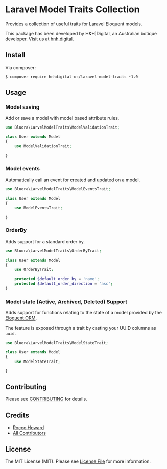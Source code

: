 # Laravel Model Traits Collection

Provides a collection of useful traits for Laravel Eloquent models.

This package has been developed by H&H|Digital, an Australian botique developer. Visit us at [hnh.digital](http://hnh.digital).

## Install

Via composer:

`$ composer require hnhdigital-os/laravel-model-traits ~1.0`

## Usage
### Model saving

Add or save a model with model based attribute rules.

```php
use Bluora\LarvelModelTraits\ModelValidationTrait;

class User extends Model
{
    use ModelValidationTrait;

}
```

### Model events

Automatically call an event for created and updated on a model.

```php
use Bluora\LarvelModelTraits\ModelEventsTrait;

class User extends Model
{
    use ModelEventsTrait;

}
```

### OrderBy

Adds support for a standard order by.

```php
use Bluora\LarvelModelTraits\OrderByTrait;

class User extends Model
{
    use OrderByTrait;

    protected $default_order_by = 'name';
    protected $default_order_direction = 'asc';
}
```

### Model state (Active, Archived, Deleted) Support

Adds support for functions relating to the state of a model provided by the [Eloquent ORM](http://laravel.com/docs/eloquent).

The feature is exposed through a trait by casting your UUID columns as `uuid`.

```php
use Bluora\LarvelModelTraits\ModelStateTrait;

class User extends Model
{
    use ModelStateTrait;

}
```

## Contributing

Please see [CONTRIBUTING](https://github.com/hnhdigital-os/laravel-model-traits/blob/master/CONTRIBUTING.md) for details.

## Credits

* [Rocco Howard](https://github.com/RoccoHoward)
* [All Contributors](https://github.com/hnhdigital-os/laravel-model-traits/contributors)

## License

The MIT License (MIT). Please see [License File](https://github.com/hnhdigital-os/laravel-model-traits/blob/master/LICENSE) for more information.
